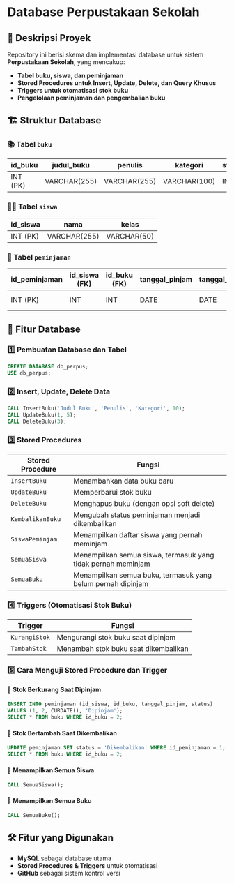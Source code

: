 # Database Perpustakaan Sekolah

## 📌 Deskripsi Proyek
Repository ini berisi skema dan implementasi database untuk sistem **Perpustakaan Sekolah**, yang mencakup:
- **Tabel buku, siswa, dan peminjaman**
- **Stored Procedures untuk Insert, Update, Delete, dan Query Khusus**
- **Triggers untuk otomatisasi stok buku**
- **Pengelolaan peminjaman dan pengembalian buku**

## 🏗 Struktur Database
### 📚 Tabel `buku`
| id_buku | judul_buku | penulis | kategori | stok |
|---------|------------|---------|----------|------|
| INT (PK) | VARCHAR(255) | VARCHAR(255) | VARCHAR(100) | INT |

### 👨‍🎓 Tabel `siswa`
| id_siswa | nama | kelas |
|----------|------|-------|
| INT (PK) | VARCHAR(255) | VARCHAR(50) |

### 📖 Tabel `peminjaman`
| id_peminjaman | id_siswa (FK) | id_buku (FK) | tanggal_pinjam | tanggal_kembali | status |
|--------------|-------------|------------|--------------|--------------|--------|
| INT (PK) | INT | INT | DATE | DATE | ENUM('Dipinjam', 'Dikembalikan') |

## 🚀 Fitur Database

### **1️⃣ Pembuatan Database dan Tabel**
```sql
CREATE DATABASE db_perpus;
USE db_perpus;
```

### **2️⃣ Insert, Update, Delete Data**
```sql
CALL InsertBuku('Judul Buku', 'Penulis', 'Kategori', 10);
CALL UpdateBuku(1, 5);
CALL DeleteBuku(3);
```

### **3️⃣ Stored Procedures**
| Stored Procedure | Fungsi |
|-----------------|--------|
| `InsertBuku` | Menambahkan data buku baru |
| `UpdateBuku` | Memperbarui stok buku |
| `DeleteBuku` | Menghapus buku (dengan opsi soft delete) |
| `KembalikanBuku` | Mengubah status peminjaman menjadi dikembalikan |
| `SiswaPeminjam` | Menampilkan daftar siswa yang pernah meminjam |
| `SemuaSiswa` | Menampilkan semua siswa, termasuk yang tidak pernah meminjam |
| `SemuaBuku` | Menampilkan semua buku, termasuk yang belum pernah dipinjam |

### **4️⃣ Triggers (Otomatisasi Stok Buku)**
| Trigger | Fungsi |
|---------|--------|
| `KurangiStok` | Mengurangi stok buku saat dipinjam |
| `TambahStok` | Menambah stok buku saat dikembalikan |

### **5️⃣ Cara Menguji Stored Procedure dan Trigger**
#### 🔹 **Stok Berkurang Saat Dipinjam**
```sql
INSERT INTO peminjaman (id_siswa, id_buku, tanggal_pinjam, status) 
VALUES (1, 2, CURDATE(), 'Dipinjam');
SELECT * FROM buku WHERE id_buku = 2;
```

#### 🔹 **Stok Bertambah Saat Dikembalikan**
```sql
UPDATE peminjaman SET status = 'Dikembalikan' WHERE id_peminjaman = 1;
SELECT * FROM buku WHERE id_buku = 2;
```

#### 🔹 **Menampilkan Semua Siswa**
```sql
CALL SemuaSiswa();
```

#### 🔹 **Menampilkan Semua Buku**
```sql
CALL SemuaBuku();
```

## 🛠 Fitur yang Digunakan
- **MySQL** sebagai database utama
- **Stored Procedures & Triggers** untuk otomatisasi
- **GitHub** sebagai sistem kontrol versi
